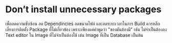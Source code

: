 # Don’t install unnecessary packages
เพื่อลดความซับซ้อน ลด Dependincies ลดขนาดไฟล์ และลดระยะเวลาในการ Build ควรหลีกเลี่ยงการติดตั้ง Package ที่ไม่เกี่ยวข้อง เพราะเพียงแค่คำพูดว่า "ของมันต้องมี" เช่น ไม่จำเป็นต้องลง Text editor ใน Image ที่ไม่จำเป็นต้องใช้ เช่น Image ที่เป็น Database เป็นต้น